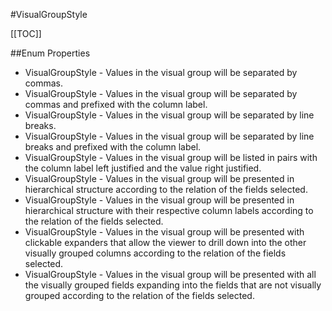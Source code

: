 #VisualGroupStyle

[[TOC]]

##Enum Properties 

* VisualGroupStyle -  Values in the visual group will be separated by commas. 
* VisualGroupStyle -  Values in the visual group will be separated by commas and prefixed with the column label. 
* VisualGroupStyle -  Values in the visual group will be separated by line breaks. 
* VisualGroupStyle -  Values in the visual group will be separated by line breaks and prefixed with the column label. 
* VisualGroupStyle -  Values in the visual group will be listed in pairs with the column label left justified and the value right justified. 
* VisualGroupStyle -  Values in the visual group will be presented in hierarchical structure according to the relation of the fields selected. 
* VisualGroupStyle -  Values in the visual group will be presented in hierarchical structure with their respective column labels according to the relation of the fields selected. 
* VisualGroupStyle -  Values in the visual group will be presented with clickable expanders that allow the viewer to drill down into the other visually grouped columns according to the relation of the fields selected. 
* VisualGroupStyle -  Values in the visual group will be presented with all the visually grouped fields expanding into the fields that are not visually grouped according to the relation of the fields selected. 